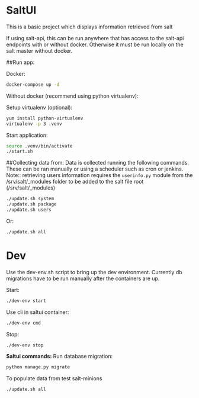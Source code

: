 # SaltUI

This is a basic project which displays information retrieved from salt

If using salt-api, this can be run anywhere that has access to the salt-api endpoints 
with or without docker.
Otherwise it must be run locally on the salt master without docker.


##Run app:

Docker:
```bash
docker-compose up -d
```

Without docker (recommend using python virtualenv):

Setup virtualenv (optional):
```bash
yum install python-virtualenv
virtualenv -p 3 .venv
```

Start application:
```bash
source .venv/bin/activate
./start.sh
```

##Collecting data from:
Data is collected running the following commands.  These can be ran manually or using a scheduler such as cron or jenkins. 
Note:: retrieving users information requires the `userinfo.py` module from the /srv/salt/_modules folder to be added to the salt file root (/srv/salt/_modules)

```bash
./update.sh system
./update.sh package
./update.sh users
```
Or:
```bash
./update.sh all
```

# Dev
Use the dev-env.sh script to bring up the dev environment.  Currently db migrations
have to be run manually after the containers are up.

Start:
```bash
./dev-env start
```

Use cli in saltui container:
```bash
./dev-env cmd
```

Stop:
```bash
./dev-env stop
```

**Saltui commands:**
Run database migration:
```bash
python manage.py migrate
```

To populate data from test salt-minions
```bash
./update.sh all
```

